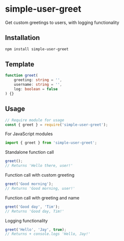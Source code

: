 # simple-user-greet

Get custom greetings to users, with logging functionality

## Installation

```sh
npm install simple-user-greet
```

## Template

```typescript
function greet(
	greeting: string = '',
	username: string = '',
	log: boolean = false
) {}
```

## Usage

```javascript
// Require module for usage
const { greet } = require('simple-user-greet');
```

For JavaScript modules

```javascript
import { greet } from 'simple-user-greet';
```

Standalone function call

```javascript
greet();
// Returns 'Hello there, user!'
```

Function call with custom greeting

```javascript
greet('Good morning');
// Returns 'Good morning, user!'
```

Function call with greeting and name

```javascript
greet('Good day', 'Tim');
// Returns 'Good day, Tim!'
```

Logging functionality

```javascript
greet('Hello', 'Jay', true);
// Returns + console.logs 'Hello, Jay!'
```
